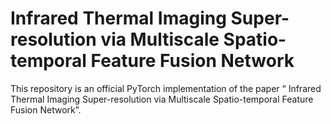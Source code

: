 # Infrared Thermal Imaging Super-resolution via Multiscale Spatio-temporal Feature Fusion Network
This repository is an official PyTorch implementation of the paper “ Infrared Thermal Imaging Super-resolution via Multiscale Spatio-temporal Feature Fusion Network”.
